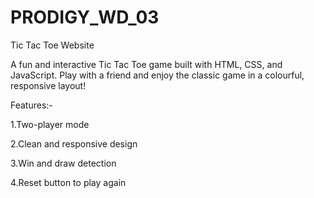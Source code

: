 # PRODIGY_WD_03
Tic Tac Toe Website

A fun and interactive Tic Tac Toe game built with HTML, CSS, and JavaScript. Play with a friend and enjoy the classic game in a colourful, responsive layout!

Features:-

1.Two-player mode

2.Clean and responsive design

3.Win and draw detection

4.Reset button to play again



